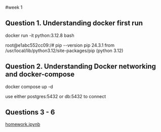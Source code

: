 #week 1

## Question 1. Understanding docker first run

docker run -it python:3.12.8 bash

root@e1abc552cc09:/# pip --version
pip 24.3.1 from /usr/local/lib/python3.12/site-packages/pip (python 3.12)

## Question 2. Understanding Docker networking and docker-compose
docker compose up -d

use either postgres:5432 or db:5432 to connect


## Questions 3 - 6
[homework.ipynb](./homework.ipynb)